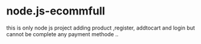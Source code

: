 # node.js-ecommfull
this is only node js project adding product ,register, addtocart and login but cannot be complete any payment methode ..
